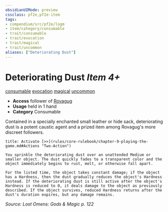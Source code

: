 ```yaml
---
obsidianUIMode: preview
cssclass: pf2e,pf2e-item
tags:
- compendium/src/pf2e/logm
- item/category/consumable
- trait/consumable
- trait/evocation
- trait/magical
- trait/uncommon
aliases: ["Deteriorating Dust"]
---
```

# Deteriorating Dust *Item 4+*  
[consumable](rules/traits/consumable.md "Consumable Item Trait")  [evocation](rules/traits/evocation.md "Evocation School Trait")  [magical](rules/traits/magical.md "Magical Item Trait")  [uncommon](rules/traits/uncommon.md "Uncommon Rarity Trait")  

- **Access** follower of [Rovagug](compendium/setting/deities/rovagug.md)
- **Usage** held in 1 hand
- **Category** Consumable

Contained in a specially enchanted small leather or hide sack, deteriorating dust is a potent caustic agent and a prized item among Rovagug's more discreet followers.

```ad-embed-ability
title: Activate [>>](rules/core-rulebook/chapter-9-playing-the-game.md#Actions "Two-Action")

You sprinkle the deteriorating dust over an unattended Medium or smaller object. The dust quickly fades to a transparent color and the object immediately begins to rust, melt, or otherwise fall apart.

For the listed time, the object takes constant damage; if the object has a Hardness, then the dust gradually reduces the object's Hardness instead. If the deteriorating dust is still active after the object's Hardness is reduced to 0, it deals damage to the object as previously described. If the object survives, reduced Hardness returns after the dust's duration expires, but any damage remains.
```

*Source: Lost Omens: Gods & Magic p. 122*